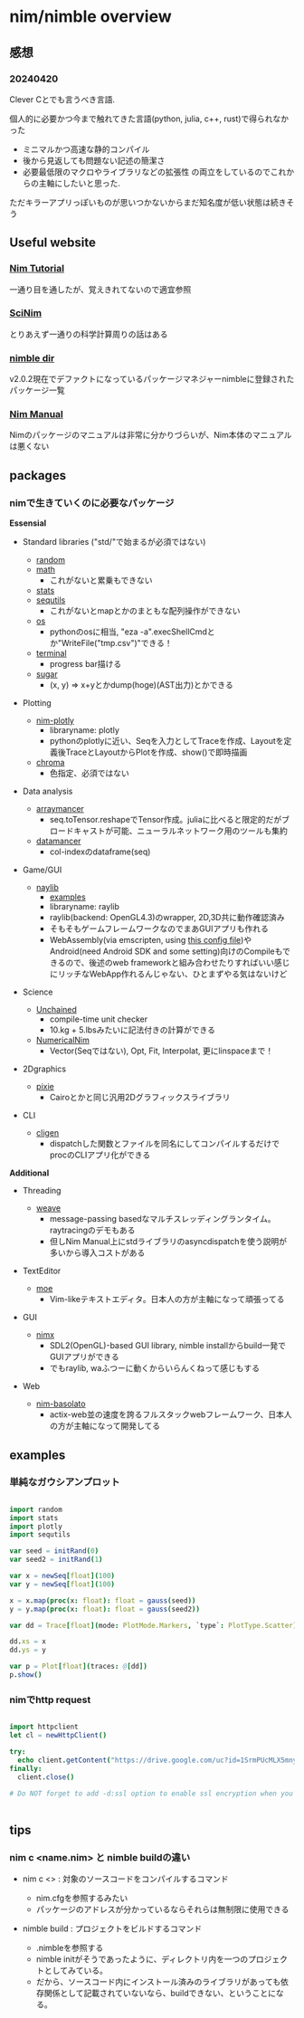 # nim/nimble overview

## 感想

### 20240420

Clever Cとでも言うべき言語.

個人的に必要かつ今まで触れてきた言語(python, julia, c++, rust)で得られなかった
- ミニマルかつ高速な静的コンパイル
- 後から見返しても問題ない記述の簡潔さ
- 必要最低限のマクロやライブラリなどの拡張性
の両立をしているのでこれからの主軸にしたいと思った.

ただキラーアプリっぽいものが思いつかないからまだ知名度が低い状態は続きそう

## Useful website

### [Nim Tutorial](https://nim-lang.org/docs/tut1.html)

一通り目を通したが、覚えきれてないので適宜参照

### [SciNim](https://scinim.github.io/getting-started/)

とりあえず一通りの科学計算周りの話はある

### [nimble dir](https://nimble.directory/)

v2.0.2現在でデファクトになっているパッケージマネジャーnimbleに登録されたパッケージ一覧

### [Nim Manual](https://nim-lang.org/docs/manual.html)

Nimのパッケージのマニュアルは非常に分かりづらいが、Nim本体のマニュアルは悪くない

## packages

### nimで生きていくのに必要なパッケージ

**Essensial**

- Standard libraries ("std/"で始まるが必須ではない)
  - [random](https://nim-lang.org/docs/random.html)
  - [math](https://nim-lang.org/docs/math.html)
    - これがないと累乗もできない
  - [stats](https://nim-lang.org/1.2.0/stats.html)
  - [sequtils](https://nim-lang.org/docs/sequtils.html)
    - これがないとmapとかのまともな配列操作ができない　
  - [os](https://nim-lang.org/docs/os.html)
    - pythonのosに相当, "eza -a".execShellCmdとか"WriteFile("tmp.csv")"できる！
  - [terminal](https://nim-lang.org/docs/terminal.html)
    - progress bar描ける
  - [sugar](https://nim-lang.org/docs/sugar.html)
    - (x, y) => x+yとかdump(hoge)(AST出力)とかできる

- Plotting
  - [nim-plotly](https://github.com/SciNim/nim-plotly/tree/master/examples)
    - libraryname: plotly
    - pythonのplotlyに近い、Seqを入力としてTraceを作成、Layoutを定義後TraceとLayoutからPlotを作成、show()で即時描画
  - [chroma](https://treeform.github.io/chroma/)
    - 色指定、必須ではない

- Data analysis
  - [arraymancer](https://github.com/mratsim/Arraymancer)
    - seq.toTensor.reshapeでTensor作成。juliaに比べると限定的だがブロードキャストが可能、ニューラルネットワーク用のツールも集約
  - [datamancer](https://scinim.github.io/Datamancer/datamancer.html)
    - col-indexのdataframe(seq)

- Game/GUI
  - [naylib](https://github.com/planetis-m/naylib)
    - [examples](https://github.com/planetis-m/raylib-examples)
    - libraryname: raylib
    - raylib(backend: OpenGL4.3)のwrapper, 2D,3D共に動作確認済み
    - そもそもゲームフレームワークなのでまあGUIアプリも作れる
    - WebAssembly(via emscripten, using [this config file](https://github.com/planetis-m/raylib-examples/blob/main/core/basic_window_web.nims))やAndroid(need Android SDK and some setting)向けのCompileもできるので、後述のweb frameworkと組み合わせたりすればいい感じにリッチなWebApp作れるんじゃない、ひとまずやる気はないけど

- Science
  - [Unchained](https://github.com/SciNim/Unchained)
    - compile-time unit checker
    - 10.kg + 5.lbsみたいに記法付きの計算ができる
  - [NumericalNim](https://github.com/SciNim/numericalnim)
    - Vector(Seqではない), Opt, Fit, Interpolat, 更にlinspaceまで！

- 2Dgraphics
  - [pixie](https://github.com/treeform/pixiebook)
    - Cairoとかと同じ汎用2Dグラフィックスライブラリ

- CLI
  - [cligen](https://github.com/c-blake/cligen)
    - dispatchした関数とファイルを同名にしてコンパイルするだけでprocのCLIアプリ化ができる

**Additional**

- Threading
  - [weave](https://github.com/mratsim/weave)
    - message-passing basedなマルチスレッディングランタイム。raytracingのデモもある
    - 但しNim Manual上にstdライブラリのasyncdispatchを使う説明が多いから導入コストがある

- TextEditor
  - [moe](https://github.com/fox0430/moe)
    - Vim-likeテキストエディタ。日本人の方が主軸になって頑張ってる

- GUI
  - [nimx](https://github.com/yglukhov/nimx)
    - SDL2(OpenGL)-based GUI library, nimble installからbuild一発でGUIアプリができる
    - でもraylib, waふつーに動くからいらんくねって感じもする

- Web
  - [nim-basolato](https://github.com/itsumura-h/nim-basolato?tab=readme-ov-file)
    - actix-web並の速度を誇るフルスタックwebフレームワーク、日本人の方が主軸になって開発してる

## examples

### 単純なガウシアンプロット

```nim

import random
import stats
import plotly
import sequtils

var seed = initRand(0)
var seed2 = initRand(1)

var x = newSeq[float](100)
var y = newSeq[float](100)

x = x.map(proc(x: float): float = gauss(seed))
y = y.map(proc(x: float): float = gauss(seed2))

var dd = Trace[float](mode: PlotMode.Markers, `type`: PlotType.Scatter)

dd.xs = x
dd.ys = y

var p = Plot[float](traces: @[dd])
p.show()

```
### nimでhttp request

```nim

import httpclient
let cl = newHttpClient()

try:
  echo client.getContent("https://drive.google.com/uc?id=1SrmPUcMLX5mnyNsaa2E9RMOkVLUkzzzG")
finally:
  client.close()

# Do NOT forget to add -d:ssl option to enable ssl encryption when you compile the code !!!
  
```
## tips

### nim c <name.nim> と nimble buildの違い

- nim c <> : 対象のソースコードをコンパイルするコマンド
  - nim.cfgを参照するみたい
  - パッケージのアドレスが分かっているならそれらは無制限に使用できる

- nimble build : プロジェクトをビルドするコマンド
  - <project name>.nimbleを参照する
  - nimble initがそうであったように、ディレクトリ内を一つのプロジェクトとしてみている。
  - だから、ソースコード内にインストール済みのライブラリがあっても依存関係として記載されていないなら、buildできない、ということになる。

